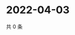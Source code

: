 # 2022-04-03

共 0 条

<!-- BEGIN WEIBO -->
<!-- 最后更新时间 Sun Apr 03 2022 01:12:56 GMT+0800 (China Standard Time) -->

<!-- END WEIBO -->
